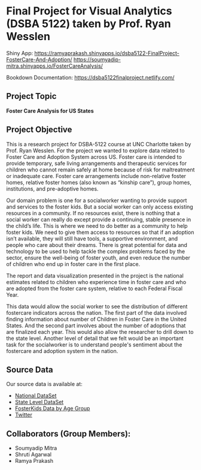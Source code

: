 # Final Project for Visual Analytics (DSBA 5122) taken by Prof. Ryan Wesslen

Shiny App: https://ramyaprakash.shinyapps.io/dsba5122-FinalProject-FosterCare-And-Adoption/
https://soumyadip-mitra.shinyapps.io/FosterCareAnalysis/

Bookdown Documentation: https://dsba5122finalproject.netlify.com/

## Project Topic
**Foster Care Analysis for US States**

## Project Objective
This is a research project for DSBA-5122 course at UNC Charlotte taken by Prof. Ryan Wesslen. For the project we wanted to explore data related to Foster Care and Adoption System across US. Foster care is intended to provide temporary, safe living arrangements and therapeutic services for children who cannot remain safely at home because of risk for maltreatment or inadequate care. Foster care arrangements include non-relative foster homes, relative foster homes (also known as “kinship care”), group homes, institutions, and pre-adoptive homes.

Our domain problem is one for a socialworker wanting to provide support and services to the foster kids. But a social worker can only access existing resources in a community. If no resources exist, there is nothing that a social worker can really do except provide a continuing, stable presence in the child’s life. This is where we need to do better as a community to help foster kids. We need to give them access to resources so that if an adoption isn’t available, they will still have tools, a supportive environment, and people who care about their dreams. There is great potential for data and technology to be used to help tackle the complex problems faced by the sector, ensure the well-being of foster youth, and even reduce the number of children who end up in foster care in the first place.

The report and data visualization presented in the project is the national estimates related to children who experience time in foster care and who are adopted from the foster care system, relative to each Federal Fiscal Year.

This data would allow the social worker to see the distribution of different fostercare indicators across the nation. The first part of the data involved finding information about number of Children in Foster Care in the United States. And the second part involves about the number of adoptions that are finalized each year. This would also allow the researcher to drill down to the state level. Another level of detail that we felt would be an important task for the socialworker is to understand people's sentiment about the fostercare and adoption system in the nation.

## Source Data
Our source data is available at:
- [National DataSet](https://www.acf.hhs.gov/sites/default/files/cb/national_afcars_trends_2009_through_2018.xlsx)
- [State Level DataSet](https://www.acf.hhs.gov/sites/default/files/cb/afcars_state_data_tables_09thru18.xlsx)
- [FosterKids Data by Age Group](https://datacenter.kidscount.org/data/tables/101-child-population-by-age-group)
- [Twitter](https://twitter.com)

## Collaborators (Group Members):
- Soumyadip Mitra
- Shruti Agarwal
- Ramya Prakash
